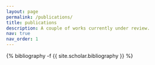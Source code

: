 ```yaml
---
layout: page
permalink: /publications/
title: publications
description: A couple of works currently under review.
nav: true
nav_order: 1
---
```


<!-- _pages/publications.md -->
<div class="publications">

{% bibliography -f {{ site.scholar.bibliography }} %}

</div>
